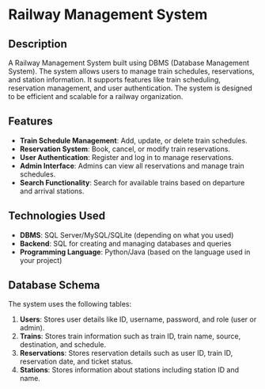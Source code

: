 # Railway Management System

## Description
A Railway Management System built using DBMS (Database Management System). The system allows users to manage train schedules, reservations, and station information. It supports features like train scheduling, reservation management, and user authentication. The system is designed to be efficient and scalable for a railway organization.

## Features
- **Train Schedule Management**: Add, update, or delete train schedules.
- **Reservation System**: Book, cancel, or modify train reservations.
- **User Authentication**: Register and log in to manage reservations.
- **Admin Interface**: Admins can view all reservations and manage train schedules.
- **Search Functionality**: Search for available trains based on departure and arrival stations.

## Technologies Used
- **DBMS**: SQL Server/MySQL/SQLite (depending on what you used)
- **Backend**: SQL for creating and managing databases and queries
- **Programming Language**: Python/Java (based on the language used in your project)

## Database Schema
The system uses the following tables:
1. **Users**: Stores user details like ID, username, password, and role (user or admin).
2. **Trains**: Stores train information such as train ID, train name, source, destination, and schedule.
3. **Reservations**: Stores reservation details such as user ID, train ID, reservation date, and ticket status.
4. **Stations**: Stores information about stations including station ID and name.
